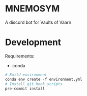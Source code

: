 # MNEMOSYM
A discord bot for Vaults of Vaarn

# Development
Requirements:
- conda

```python
# Build environment
conda env create -f environment.yml
# Install git hook scripts
pre-commit install
```

